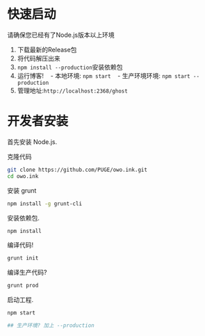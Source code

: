 # 快速启动

请确保您已经有了Node.js版本以上环境

1. 下载最新的Release包
1. 将代码解压出来
1. `npm install --production`安装依赖包
1. 运行博客!
    - 本地环境: `npm start`
    - 生产环境环境: `npm start --production`
1. 管理地址:`http://localhost:2368/ghost` 

<a name="getting-started"></a>
# 开发者安装

首先安装 Node.js.

克隆代码

```bash
git clone https://github.com/PUGE/owo.ink.git
cd owo.ink
```

安装 grunt

```bash
npm install -g grunt-cli
```

安装依赖包.

```bash
npm install
```

编译代码!

```bash
grunt init
```

编译生产代码?

```bash
grunt prod
```

启动工程.

```bash
npm start

## 生产环境? 加上 --production
```
